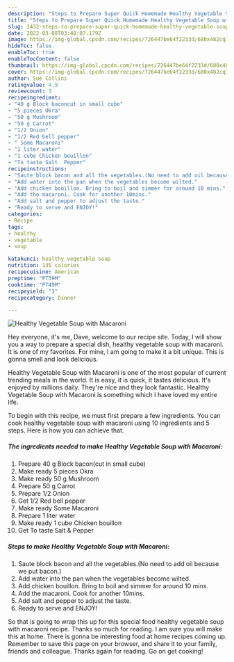 ```yaml
---
description: "Steps to Prepare Super Quick Homemade Healthy Vegetable Soup with Macaroni"
title: "Steps to Prepare Super Quick Homemade Healthy Vegetable Soup with Macaroni"
slug: 1432-steps-to-prepare-super-quick-homemade-healthy-vegetable-soup-with-macaroni
date: 2022-03-08T03:48:07.179Z
image: https://img-global.cpcdn.com/recipes/726447be64f2233d/680x482cq70/healthy-vegetable-soup-with-macaroni-recipe-main-photo.jpg
hideToc: false
enableToc: true
enableTocContent: false
thumbnail: https://img-global.cpcdn.com/recipes/726447be64f2233d/680x482cq70/healthy-vegetable-soup-with-macaroni-recipe-main-photo.jpg
cover: https://img-global.cpcdn.com/recipes/726447be64f2233d/680x482cq70/healthy-vegetable-soup-with-macaroni-recipe-main-photo.jpg
author: Sue Collins
ratingvalue: 4.9
reviewcount: 3
recipeingredient:
- "40 g Block baconcut in small cube"
- "5 pieces Okra"
- "50 g Mushroom"
- "50 g Carrot"
- "1/2 Onion"
- "1/2 Red bell pepper"
- " Some Macaroni"
- "1 liter water"
- "1 cube Chicken bouillon"
- "To taste Salt  Pepper"
recipeinstructions:
- "Saute block bacon and all the vegetables.(No need to add oil because we put bacon.)"
- "Add water into the pan when the vegetables become wilted."
- "Add chicken bouillon. Bring to boil and simmer for around 10 mins."
- "Add the macaroni. Cook for another 10mins."
- "Add salt and pepper to adjust the taste."
- "Ready to serve and ENJOY!"
categories:
- Recipe
tags:
- healthy
- vegetable
- soup

katakunci: healthy vegetable soup 
nutrition: 135 calories
recipecuisine: American
preptime: "PT39M"
cooktime: "PT49M"
recipeyield: "3"
recipecategory: Dinner

---
```



![Healthy Vegetable Soup with Macaroni](https://img-global.cpcdn.com/recipes/726447be64f2233d/680x482cq70/healthy-vegetable-soup-with-macaroni-recipe-main-photo.jpg)

Hey everyone, it's me, Dave, welcome to our recipe site. Today, I will show you a way to prepare a special dish, healthy vegetable soup with macaroni. It is one of my favorites. For mine, I am going to make it a bit unique. This is gonna smell and look delicious.

Healthy Vegetable Soup with Macaroni is one of the most popular of current trending meals in the world. It is easy, it is quick, it tastes delicious. It's enjoyed by millions daily. They're nice and they look fantastic. Healthy Vegetable Soup with Macaroni is something which I have loved my entire life.




To begin with this recipe, we must first prepare a few ingredients. You can cook healthy vegetable soup with macaroni using 10 ingredients and 5 steps. Here is how you can achieve that.

<!--inarticleads1-->

##### The ingredients needed to make Healthy Vegetable Soup with Macaroni:

1. Prepare 40 g Block bacon(cut in small cube)
1. Make ready 5 pieces Okra
1. Make ready 50 g Mushroom
1. Prepare 50 g Carrot
1. Prepare 1/2 Onion
1. Get 1/2 Red bell pepper
1. Make ready  Some Macaroni
1. Prepare 1 liter water
1. Make ready 1 cube Chicken bouillon
1. Get To taste Salt & Pepper




<!--inarticleads2-->

##### Steps to make Healthy Vegetable Soup with Macaroni:

1. Saute block bacon and all the vegetables.(No need to add oil because we put bacon.)
1. Add water into the pan when the vegetables become wilted.
1. Add chicken bouillon. Bring to boil and simmer for around 10 mins.
1. Add the macaroni. Cook for another 10mins.
1. Add salt and pepper to adjust the taste.
1. Ready to serve and ENJOY!



So that is going to wrap this up for this special food healthy vegetable soup with macaroni recipe. Thanks so much for reading. I am sure you will make this at home. There is gonna be interesting food at home recipes coming up. Remember to save this page on your browser, and share it to your family, friends and colleague. Thanks again for reading. Go on get cooking!

